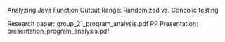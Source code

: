 Analyzing Java Function Output Range: Randomized vs. Concolic testing

Research paper: group_21_program_analysis.pdf
PP Presentation: presentation_program_analysis.pdf
